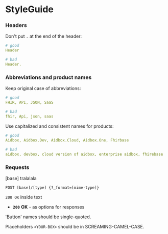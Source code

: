 # StyleGuide

### Headers

Don't put `.` at the end of the header:

```yaml
# good
Header

# bad
Header.
```

### Abbreviations and product names

Keep original case of abbreviations:

```yaml
# good
FHIR, API, JSON, SaaS

# bad
fhir, Api, json, saas
```

Use capitalized and consistent names for products:

```yaml
# good
Aidbox, Aidbox.Dev, Aidbox.Cloud, Aidbox.One, Fhirbase
​
# bad
aidbox, devbox, cloud version of aidbox, enterprise aidbox, fhirebase
```

### Requests

\[base\] tralalala

```
POST [base]/[type] {?_format=[mime-type]}
```

`200 OK` inside text

* **`200`** **OK** - as options for responses



'Button' names should be single-quoted.



Placeholders `<YOUR-BOX>` should be in SCREAMING-CAMEL-CASE.



 

